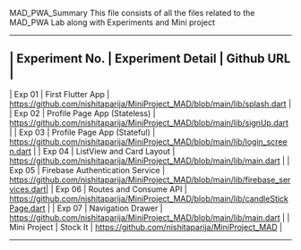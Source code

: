 MAD_PWA_Summary
This file consists of all the files related to the MAD_PWA Lab along with Experiments and Mini project
__________________________________________________________________________________________________________________________________________________
| Experiment No.	| Experiment Detail		  |	Github URL                                                                       |
--------------------------------------------------------------------------------------------------------------------------------------------------
| Exp 01	  	| First Flutter App	    	  | https://github.com/nishitaparija/MiniProject_MAD/blob/main/lib/splash.dart           |
| Exp 02		| Profile Page App (Stateless)    | https://github.com/nishitaparija/MiniProject_MAD/blob/main/lib/signUp.dart           |
| Exp 03		| Profile Page App (Stateful)     | https://github.com/nishitaparija/MiniProject_MAD/blob/main/lib/login_screen.dart     |
| Exp 04		| ListView and Card Layout  	  | https://github.com/nishitaparija/MiniProject_MAD/blob/main/lib/main.dart             |
| Exp 05		| Firebase Authentication Service | https://github.com/nishitaparija/MiniProject_MAD/blob/main/lib/firebase_services.dart|
| Exp 06	        | Routes and Consume API	  | https://github.com/nishitaparija/MiniProject_MAD/blob/main/lib/candleStickPage.dart  |
| Exp 07	        | Navigation Drawer	          | https://github.com/nishitaparija/MiniProject_MAD/blob/main/lib/main.dart             |
| Mini Project    	| Stock It                        | https://github.com/nishitaparija/MiniProject_MAD                                     |
__________________________________________________________________________________________________________________________________________________
